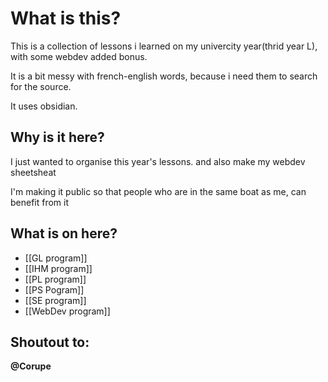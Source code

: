 # What is this?
This is a collection of lessons i learned on my univercity year(thrid year L), with some webdev added bonus.

It is a bit messy with french-english words, because i need them to search for the source.

It uses obsidian.

## Why is it here?
I just wanted to organise this year's lessons. and also make my webdev sheetsheat

I'm making it public so that people who are in the same boat as me, can benefit from it



## What is on here?

- [[GL program]]
- [[IHM program]]
- [[PL program]]
- [[PS Pogram]] 
- [[SE program]]
- [[WebDev program]]


## Shoutout to:
**@Corupe**
